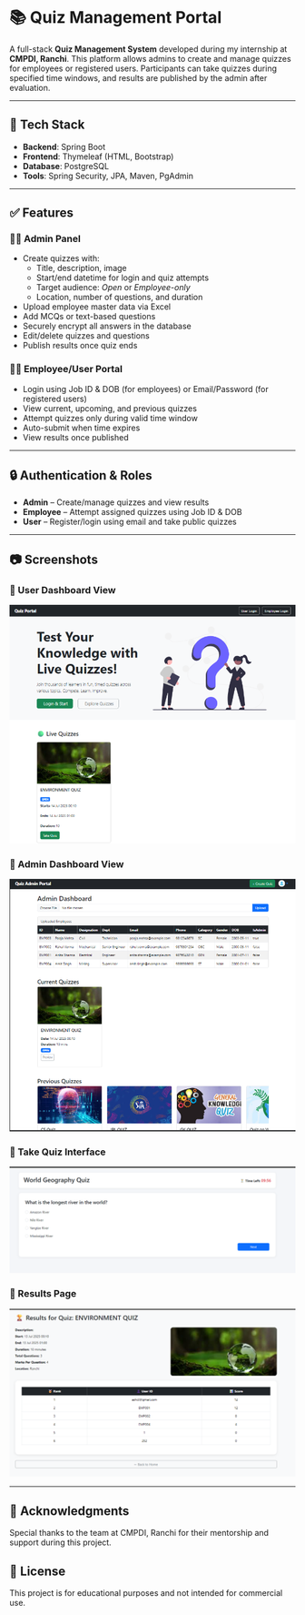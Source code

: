 # 📚 Quiz Management Portal

A full-stack **Quiz Management System** developed during my internship at **CMPDI, Ranchi**. This platform allows admins to create and manage quizzes for employees or registered users. Participants can take quizzes during specified time windows, and results are published by the admin after evaluation.

---

## 🚀 Tech Stack

- **Backend**: Spring Boot  
- **Frontend**: Thymeleaf (HTML, Bootstrap)  
- **Database**: PostgreSQL  
- **Tools**: Spring Security, JPA, Maven, PgAdmin  

---

## ✅ Features

### 👩‍💼 Admin Panel
- Create quizzes with:
  - Title, description, image
  - Start/end datetime for login and quiz attempts
  - Target audience: *Open* or *Employee-only*
  - Location, number of questions, and duration
- Upload employee master data via Excel
- Add MCQs or text-based questions
- Securely encrypt all answers in the database
- Edit/delete quizzes and questions
- Publish results once quiz ends

### 🧑‍💻 Employee/User Portal
- Login using Job ID & DOB (for employees) or Email/Password (for registered users)
- View current, upcoming, and previous quizzes
- Attempt quizzes only during valid time window
- Auto-submit when time expires
- View results once published

---

## 🔒 Authentication & Roles

- **Admin** – Create/manage quizzes and view results  
- **Employee** – Attempt assigned quizzes using Job ID & DOB  
- **User** – Register/login using email and take public quizzes

---

## 📷 Screenshots
### 🔹 User Dashboard View
![Dashboard](uploads/home-page.png)

### 🔹 Admin Dashboard View
![Dashboard](uploads/ADMIN-HOME-FINAL.png)

### 🔹 Take Quiz Interface
![Take Quiz](uploads/take-quiz.png)

### 🔹 Results Page
![Results](uploads/view-result.png)


---

## 🙌 Acknowledgments
Special thanks to the team at CMPDI, Ranchi for their mentorship and support during this project.

## 📜 License
This project is for educational purposes and not intended for commercial use.
